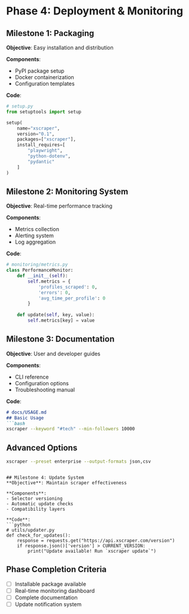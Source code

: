# Phase 4: Deployment & Monitoring

## Milestone 1: Packaging
**Objective**: Easy installation and distribution

**Components**:
- PyPI package setup
- Docker containerization
- Configuration templates

**Code**:
```python
# setup.py
from setuptools import setup

setup(
    name="xscraper",
    version="0.1",
    packages=["xscraper"],
    install_requires=[
        "playwright",
        "python-dotenv",
        "pydantic"
    ]
)
```

## Milestone 2: Monitoring System
**Objective**: Real-time performance tracking

**Components**:
- Metrics collection
- Alerting system
- Log aggregation

**Code**:
```python
# monitoring/metrics.py
class PerformanceMonitor:
    def __init__(self):
        self.metrics = {
            'profiles_scraped': 0,
            'errors': 0,
            'avg_time_per_profile': 0
        }
        
    def update(self, key, value):
        self.metrics[key] = value
```

## Milestone 3: Documentation
**Objective**: User and developer guides

**Components**:
- CLI reference
- Configuration options
- Troubleshooting manual

**Code**:
```markdown
# docs/USAGE.md
## Basic Usage
```bash
xscraper --keyword "#tech" --min-followers 10000
```

## Advanced Options
```bash
xscraper --preset enterprise --output-formats json,csv
```
```

## Milestone 4: Update System
**Objective**: Maintain scraper effectiveness

**Components**:
- Selector versioning
- Automatic update checks
- Compatibility layers

**Code**:
```python
# utils/updater.py
def check_for_updates():
    response = requests.get("https://api.xscraper.com/version")
    if response.json()['version'] > CURRENT_VERSION:
        print("Update available! Run `xscraper update`")
```

## Phase Completion Criteria
- [ ] Installable package available
- [ ] Real-time monitoring dashboard
- [ ] Complete documentation
- [ ] Update notification system
